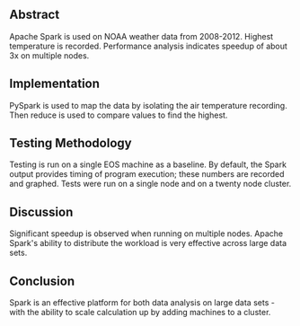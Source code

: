 ## Abstract
Apache Spark is used on NOAA weather data from 2008-2012.  Highest temperature is recorded.  Performance analysis indicates speedup of about 3x on multiple nodes.

## Implementation
PySpark is used to map the data by isolating the air temperature recording.  Then reduce is used to compare values to find the highest.

## Testing Methodology
Testing is run on a single EOS machine as a baseline.  By default, the Spark output provides timing of program execution; these numbers are recorded and graphed.  Tests were run on a single node and on a twenty node cluster.

## Discussion
Significant speedup is observed when running on multiple nodes.  Apache Spark's ability to distribute the workload is very effective across large data sets.

## Conclusion
Spark is an effective platform for both data analysis on large data sets - with the ability to scale calculation up by adding machines to a cluster.
